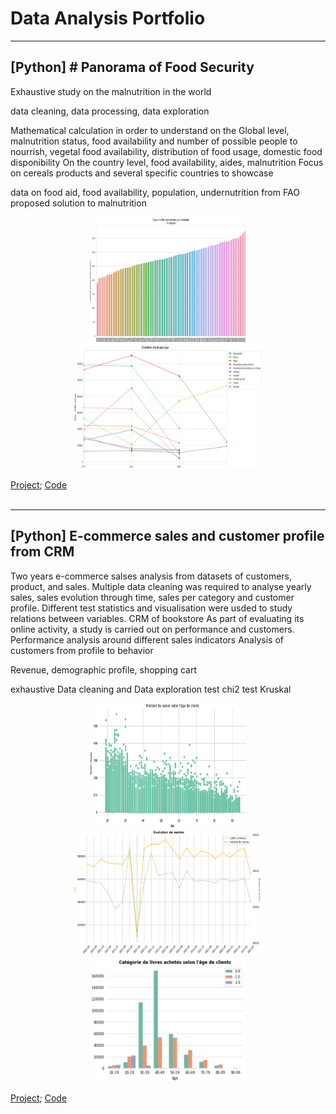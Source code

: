 # Data Analysis Portfolio


----------
## [Python] # Panorama of Food Security

Exhaustive study on the malnutrition in the world

data cleaning, data processing, data exploration

Mathematical calculation in order to understand
on the Global level, malnutrition status, food availability and number of possible people to nourrish, vegetal food availability, distribution of food usage, domestic food disponibility
On the country level, food availability, aides, malnutrition
Focus on cereals products and several specific countries to showcase 

data on food aid, food availability, population, undernutrition from FAO
proposed solution to malnutrition
<br/>

<p align="center">
  <img src="https://github.com/haejiyun/Data-Analysis/blob/main/Panorama%20of%20Food%20Security/dispo.png" width="250" height="200">
  <img src="https://github.com/haejiyun/Data-Analysis/blob/main/Panorama%20of%20Food%20Security/aid.png" width="300" height="200">
<p/>

<a href="https://github.com/haejiyun/Data-Analysis/blob/main/Panorama%20of%20Food%20Security/panorama_malnutrition.pdf">Project</a>; <a href="https://github.com/haejiyun/Data-Analysis/blob/main/Panorama%20of%20Food%20Security/panorama_malnutrition.ipynb">Code</a><br/>
<br/>

----------
## [Python] E-commerce sales and customer profile from CRM

Two years e-commerce salses analysis from datasets of customers, product, and sales. Multiple data cleaning was required to analyse yearly sales, sales evolution through time, sales per category and customer profile. Different test statistics and visualisation were usded to study relations between variables.
CRM of bookstore 
As part of evaluating its online activity, a study is carried out on performance and customers.
Performance analysis around different sales indicators
Analysis of customers from profile to behavior

Revenue, demographic profile, shopping cart

exhaustive Data cleaning and Data exploration
test chi2
test Kruskal
<br/>

<p align="center">
  <img src="https://github.com/haejiyun/Data-Analysis/blob/main/E-commerce%20sales%20and%20customer%20profile/panier.png" width="250" height="200">
  <img src="https://github.com/haejiyun/Data-Analysis/blob/main/E-commerce%20sales%20and%20customer%20profile/ca.png" width="300" height="200">
  <img src="https://github.com/haejiyun/Data-Analysis/blob/main/E-commerce%20sales%20and%20customer%20profile/category.png" width="250" height="200">
<p/>

<a href="https://github.com/haejiyun/Data-Analysis/blob/main/E-commerce%20sales%20and%20customer%20profile/analyse_ventes.pdf">Project</a>; <a href="https://github.com/haejiyun/Data-Analysis/blob/main/E-commerce%20sales%20and%20customer%20profile/analyse_de_vente.ipynb">Code</a><br/>
<br/>




